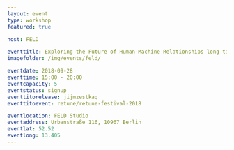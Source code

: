 ```yaml
---
layout: event
type: workshop
featured: true

host: FELD

eventtitle: Exploring the Future of Human-Machine Relationships long title for linebreak
imagefolder: /img/events/feld/

eventdate: 2018-09-28
eventtime: 15:00 - 20:00
eventcapacity: 5
eventstatus: signup
eventtitorelease: jijmzestkaq
eventtitoevent: retune/retune-festival-2018

eventlocation: FELD Studio
eventaddress: Urbanstraße 116, 10967 Berlin
eventlat: 52.52
eventlong: 13.405
---
```

